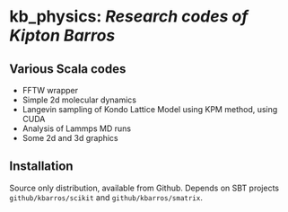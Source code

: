 kb_physics: *Research codes of Kipton Barros*
=============================================

Various Scala codes
-------------------

* FFTW wrapper
* Simple 2d molecular dynamics
* Langevin sampling of Kondo Lattice Model using KPM method, using CUDA
* Analysis of Lammps MD runs
* Some 2d and 3d graphics


Installation
------------

Source only distribution, available from Github. Depends on SBT projects `github/kbarros/scikit` and `github/kbarros/smatrix`.
